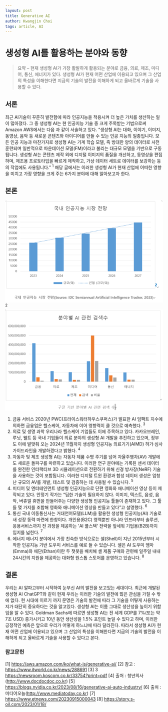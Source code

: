 ```yaml
---
layout: post
title: Generative AI
author: Kwangjin Choi
tags: article, AI
---
```


# 생성형 AI를 활용하는 분야와 동향

> 요약 – 현재 생성형 AI가 가장 활발하게 활용되는 분야로 금융, 의료, 제조, 미디어, 통신, 에너지가 있다. 생성형 AI가 현재 어떤 산업에 이용되고 있으며 그 산업의 특성을 이해한다면 지금의 기술의 발전을 이해하게 되고 올바르게 기술을 사용할 수 있다.

## 서론
 최근 AI기술이 꾸준히 발전함에 따라 인공지능을 적용시켜 더 높은 가치를 생산하는 일이 많아졌다. 그 중 생성형 AI는 현 인공지능 기술 중 크게 주목받는 기법으로써 Amazon AWS에서는 다음 과 같이 서술하고 있다.
 “생성형 AI는 대화, 이야기, 이미지, 동영상, 음악 등 새로운 콘텐츠와 아이디어를 만들 수 있는 인공 지능의 일종입니다. 모든 인공 지능과 마찬가지로 생성형 AI는 기계 학습 모델, 즉 방대한 양의 데이터로 사전 훈련되며 일반적으로 파운데이션 모델(FM)이라고 불리는 대규모 모델을 기반으로 구동됩니다. 생성형 AI는 콘텐츠 제작 외에 디지털 이미지의 품질을 개선하고, 동영상을 편집하며, 제조용 프로토타입을 빠르게 제작하고, 가상 데이터 세트로 데이터를 보강하는 등의 작업에도 사용됩니다.” <sup>1</sup>
 해당 글에서는 이러한 생성형 AI가 현재 산업에 어떠한 영향을 미치고 가장 영향을 크게 주는 6가지 분야에 대해 알아보고자 한다. 

## 본론
![AI 동향](../images/ai_trend.PNG) <sup>2</sup>
![AI 검색수](../images/ai_search.PNG)
 1.	금융 서비스
 2020년 PWC(프라이스워터하우스쿠퍼스)가 발표한 AI 임팩트 지수에 의하면 금융업은 헬스케어, 자동차에 이어 영향력이 클 것으로 예측했다. <sup>3</sup>
 2.	의료 및 생명 과학
 우리나라 헬스케어 기업들도 이에 주목하고 있다. 카카오브레인, 루닛, 웰트 등 국내 기업들이 의료 분야의 생성형 AI 개발을 추진하고 있으며, 정부도 이에 발맞춰 오는 2024년 11월까지 생성형 인공지능 의료기기(AIMD) 허가·심사 가이드라인을 개발하겠다고 밝혔다. <sup>4</sup>
 3.	자동차 및 제조
생성형 AI는 자동차 제품 수명 주기를 넘어 자율주행차(AV) 개발에도 새로운 돌파구를 마련하고 있습니다. 이러한 연구 분야에는 기록된 센서 데이터를 완전한 인터랙티브 3D 시뮬레이션으로 전환하기 위해 신경 방사장(NeRF) 기술을 사용하는 것이 포함됩니다. 이러한 디지털 트윈 환경과 합성 데이터 생성은 엄청난 규모의 AV를 개발, 테스트 및 검증하는 데 사용될 수 있습니다. <sup>5</sup>
 4.	미디어 및 엔터테인먼트
생성형 인공지능으로 단편 영화와 애니메이션 영상 등이 제작되고 있다. 안정기 작가는 “딥한 기술이 필요하지 않다. 이미지, 텍스트, 음성, 음악, 버츄얼 휴먼을 만들어주는 다양한 생성형 인공지능 툴들이 존재하고 있다. 그 툴들 몇 가지를 조합해 영화와 애니메이션 영상을 만들고 있다”고 설명했다. <sup>6</sup>
 5.	통신
국내 이동통신사는 거대언어모델(LLM)을 활용한 생성형 인공지능(AI) 기술로 새 성장 동력 마련에 한창이다. 개인용(B2C) 영역뿐만 아니라 인프라부터 솔루션, 응용서비스까지 전 과정을 제공하는 'AI 풀스택' 전략을 앞세워 기업용(B2B)까지 입지를 넓힌다. <sup>7</sup>
 6.	에너지
에너지 분야에서 가장 친숙한 방식으로는 셸(Shell)이 지난 2015년부터 시작한 인공지능 기반 도우미 서비스를 예로 들 수 있습니다. 셸은 AI 도우미 엠마(Emma)와 에단(Ethan)이란 두 챗봇을 배치해 셸 제품 구매와 관련해 일주일 내내 24시간의 지원을 제공하는 대화형 원스톱 스토어를 운영하고 있습니다. <sup>8</sup>

## 결론
 우리는 AI 알파고부터 시작하여 눈부신 AI의 발전을 보고있는 세대이다. 최근에 개발된 생성형 AI ChatGPT와 같이 현재 우리는 이러한 기술의 발전에 많은 관심을 가질 수 밖에 없다. 현 시대에 이르기 까지 문명은 기술의 발전에 따라 그 기술을 어떻게 사용하는지가 대단히 중요하다는 것을 알고있다. 생성형 AI는 이름 그대로 생산성을 높이기 위함임을 알 수 있다. Goldman Sachs에 따르면 생성형 AI는 전 세계 GDP를 7%(또는 약 7조 USD) 증가시키고 10년 동안 생산성을 1.5% 포인트 높일 수 있다고 하며, 이러한 긍정적인 예측은 앞으로 우리가 어떻게 하느냐에 따라 달라진다.  따라서 생성형 AI가 현재 어떤 산업에 이용되고 있으며 그 산업의 특성을 이해한다면 지금의 기술의 발전을 이해하게 되고 올바르게 기술을 사용할 수 있다고 본다. 

### 참고문헌
[1] https://aws.amazon.com/ko/what-is/generative-ai/
[2] 참고 : https://www.itworld.co.kr/news/288691
[3] 3 https://newsroom.koscom.co.kr/33754?print=pdf
[4] 출처 : 청년의사(http://www.docdocdoc.co.kr)
[5] https://blogs.nvidia.co.kr/2023/08/16/generative-ai-auto-industry/
[6] 출처 : 미디어오늘(http://www.mediatoday.co.kr)
[7] https://www.etnews.com/20230915000043
[8] https://story.s-oil.com/2023/01/18/
